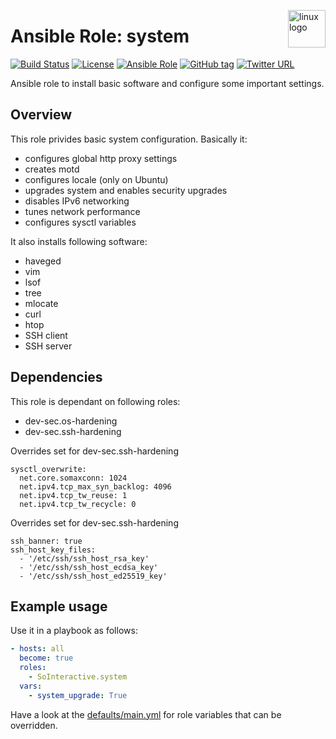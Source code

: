 <p><img src="https://upload.wikimedia.org/wikipedia/commons/thumb/3/35/Tux.svg/1200px-Tux.svg.png" alt="linux logo" title="linux" align="right" height="60" /></p>

Ansible Role: system
====================

[![Build Status](https://travis-ci.org/SoInteractive/ansible-system.svg?branch=master)](https://travis-ci.org/SoInteractive/ansible-system) [![License](https://img.shields.io/badge/license-MIT%20License-brightgreen.svg)](https://opensource.org/licenses/MIT) [![Ansible Role](https://img.shields.io/badge/ansible%20role-SoInteractive.system-blue.svg)](https://galaxy.ansible.com/SoInteractive/system/) [![GitHub tag](https://img.shields.io/github/tag/sointeractive/ansible-system.svg)](https://github.com/SoInteractive/ansible-system/tags) [![Twitter URL](https://img.shields.io/twitter/follow/sointeractive.svg?style=social&label=Follow%20%40SoInteractive)](https://twitter.com/sointeractive)

Ansible role to install basic software and configure some important settings.

Overview
--------

This role privides basic system configuration. Basically it:
  - configures global http proxy settings
  - creates motd
  - configures locale (only on Ubuntu)
  - upgrades system and enables security upgrades
  - disables IPv6 networking
  - tunes network performance
  - configures sysctl variables

It also installs following software:
  - haveged
  - vim
  - lsof
  - tree
  - mlocate
  - curl
  - htop
  - SSH client
  - SSH server

Dependencies
-----------

This role is dependant on following roles:
  - dev-sec.os-hardening
  - dev-sec.ssh-hardening

Overrides set for dev-sec.ssh-hardening
```
sysctl_overwrite:
  net.core.somaxconn: 1024
  net.ipv4.tcp_max_syn_backlog: 4096
  net.ipv4.tcp_tw_reuse: 1
  net.ipv4.tcp_tw_recycle: 0
```

Overrides set for dev-sec.ssh-hardening
```
ssh_banner: true
ssh_host_key_files:
  - '/etc/ssh/ssh_host_rsa_key'
  - '/etc/ssh/ssh_host_ecdsa_key'
  - '/etc/ssh/ssh_host_ed25519_key'
```


Example usage
-------------

Use it in a playbook as follows:
```yaml
- hosts: all
  become: true
  roles:
    - SoInteractive.system
  vars:
    - system_upgrade: True
```

Have a look at the [defaults/main.yml](defaults/main.yml) for role variables
that can be overridden.
